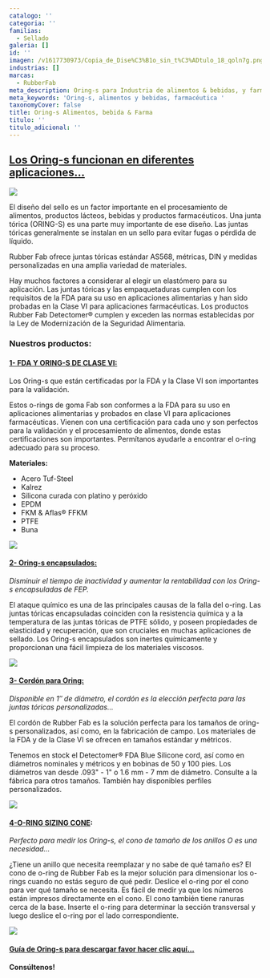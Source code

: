 ```yaml
---
catalogo: ''
categoria: ''
familias:
  - Sellado
galeria: []
id: ''
imagen: /v1617730973/Copia_de_Dise%C3%B1o_sin_t%C3%ADtulo_18_qoln7g.png
industrias: []
marcas:
  - RubberFab
meta_description: Oring-s para Industria de alimentos & bebidas, y farmacéuticas
meta_keywords: 'Oring-s, alimentos y bebidas, farmacéutica '
taxonomyCover: false
title: Oring-s Alimentos, bebida & Farma
titulo: ''
titulo_adicional: ''
---
```


## [**Los Oring-s funcionan en diferentes aplicaciones...**](https://rubberfab.com/es/products/o-rings/)

![](https://res.cloudinary.com/novatec/v1617721413/FDAOrings_bak2vv.jpg)

El diseño del sello es un factor importante en el procesamiento de alimentos, productos lácteos, bebidas y productos farmacéuticos. Una junta tórica (ORING-S) es una parte muy importante de ese diseño. Las juntas tóricas generalmente se instalan en un sello para evitar fugas o pérdida de líquido.

Rubber Fab ofrece juntas tóricas estándar AS568, métricas, DIN y medidas personalizadas en una amplia variedad de materiales.

Hay muchos factores a considerar al elegir un elastómero para su aplicación. Las juntas tóricas y las empaquetaduras cumplen con los requisitos de la FDA para su uso en aplicaciones alimentarias y han sido probadas en la Clase VI para aplicaciones farmacéuticas. Los productos Rubber Fab Detectomer® cumplen y exceden las normas establecidas por la Ley de Modernización de la Seguridad Alimentaria.

### **Nuestros productos:**

#### [**1- FDA Y ORING-S DE CLASE VI:**](https://rubberfab.com/es/products/o-rings/fda-and-class-vi-o-rings/)

Los Oring-s que están certificadas por la FDA y la Clase VI son importantes para la validación.

Estos o-rings de goma Fab son conformes a la FDA para su uso en aplicaciones alimentarias y probados en clase VI para aplicaciones farmacéuticas. Vienen con una certificación para cada uno y son perfectos para la validación y el procesamiento de alimentos, donde estas certificaciones son importantes. Permítanos ayudarle a encontrar el o-ring adecuado para su proceso.

**Materiales:**

- Acero Tuf-Steel
- Kalrez
- Silicona curada con platino y peróxido
- EPDM
- FKM & Aflas® FFKM
- PTFE
- Buna

![](https://res.cloudinary.com/novatec/v1617723393/descarga_z93v1o.webp)

#### [**2- Oring-s encapsulados:**](https://rubberfab.com/products/o-rings/encapsulated-o-rings/)

_Disminuir el tiempo de inactividad y aumentar la rentabilidad con los Oring-s encapsuladas de FEP._

El ataque químico es una de las principales causas de la falla del o-ring. Las juntas tóricas encapsuladas coinciden con la resistencia química y a la temperatura de las juntas tóricas de PTFE sólido, y poseen propiedades de elasticidad y recuperación, que son cruciales en muchas aplicaciones de sellado. Los Oring-s encapsulados son inertes químicamente y proporcionan una fácil limpieza de los materiales viscosos.

![](https://res.cloudinary.com/novatec/v1617724101/EncapsulatedORings_wqvkvy.webp)

#### [**3- Cordón para Oring:**](https://rubberfab.com/es/products/o-rings/cord-2/)

_Disponible en 1″ de diámetro, el cordón es la elección perfecta para las juntas tóricas personalizadas..._

El cordón de Rubber Fab es la solución perfecta para los tamaños de oring-s personalizados, así como, en la fabricación de campo. Los materiales de la FDA y de la Clase VI se ofrecen en tamaños estándar y métricos.

Tenemos en stock el Detectomer® FDA Blue Silicone cord, así como en diámetros nominales y métricos y en bobinas de 50 y 100 pies. Los diámetros van desde .093" - 1" o 1.6 mm - 7 mm de diámetro. Consulte a la fábrica para otros tamaños. También hay disponibles perfiles personalizados.

![](https://res.cloudinary.com/novatec/v1617724370/cordon_reecvh.png)

#### [**4-O-RING SIZING CONE**](https://rubberfab.com/products/o-rings/o-ring-sizing-cone/)**:**

_Perfecto para medir los Oring-s, el cono de tamaño de los anillos O es una necesidad..._

¿Tiene un anillo que necesita reemplazar y no sabe de qué tamaño es? El cono de o-ring de Rubber Fab es la mejor solución para dimensionar los o-rings cuando no estás seguro de qué pedir. Deslice el o-ring por el cono para ver qué tamaño se necesita. Es fácil de medir ya que los números están impresos directamente en el cono. El cono también tiene ranuras cerca de la base. Inserte el o-ring para determinar la sección transversal y luego deslice el o-ring por el lado correspondiente.

![](https://res.cloudinary.com/novatec/v1617724598/cono_pwezmi.png)

#### [**Guía de Oring-s para descargar favor hacer clic aquí...**](https://synology01.novatec.cr:5001/d/f/613099658511693370)

#### Consúltenos!

